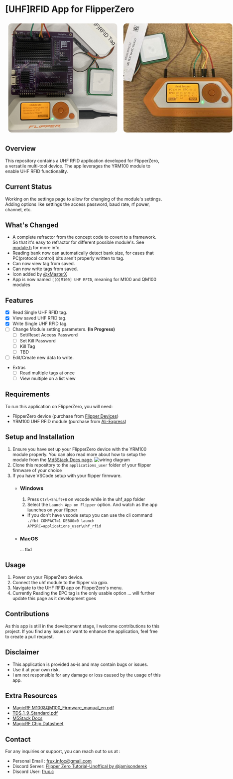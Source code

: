 <style>
  .container {
    display: flex;
    flex-direction: row;
    justify-content: space-evenly;
    align-items: center;
  }
  .container img{
    border-radius: 10px;
    margin: 10px;
    width: 350px;
    height: 350px;
    object-fit: cover;
  }
</style>

# [UHF]RFID App for FlipperZero

<div class="container">
  <img src="assets/img/uhf_demo_app2.jpg">
  <img src="assets/img/uhf_demo_app.jpg">
</div>

## Overview

This repository contains a UHF RFID application developed for FlipperZero, a versatile multi-tool device. The app leverages the YRM100 module to enable UHF RFID functionality.

## Current Status

Working on the settings page to allow for changing of the module's settings.
Adding options like settings the access password, baud rate, rf power, channel, etc.

## What's Changed

- A complete refractor from the concept code to covert to a framework. So that it's easy to refractor for different possible module's. See [module.h](uhf_module.h) for more info.
- Reading bank now can automatically detect bank size, for cases that PC(protocol control) bits aren't properly written to tag.
- Can now view tag from saved.
- Can now write tags from saved.
- Icon added by [@xMasterX](https://github.com/xMasterX)
- App is now named `[(Q)M100] UHF RFID`, meaning for M100 and QM100 modules

## Features

- [x] Read Single UHF RFID tag.
- [x] View saved UHF RFID tag.
- [x] Write Single UHF RFID tag.
- [ ] Change Module setting parameters. **(In Progress)**
  - [ ] Set/Reset Access Password
  - [ ] Set Kill Password
  - [ ] Kill Tag
  - [ ] TBD
- [ ] Edit/Create new data to write.
- Extras
  - [ ] Read multiple tags at once
  - [ ] View multiple on a list view

## Requirements

To run this application on FlipperZero, you will need:

- FlipperZero device (purchase from [Flipper Devices](https://www.flipperdevices.com))
- YRM100 UHF RFID module (purchase from [Ali-Express](https://www.aliexpress.com/item/1005005296512846.html))

## Setup and Installation

1. Ensure you have set up your FlipperZero device with the YRM100 module properly. You can also read more about how to setup the module from the [Md5Stack Docs page](http://docs.m5stack.com/en/unit/uhf_rfid).
   ![wiring diagram](https://static-cdn.m5stack.com/resource/docs/products/unit/uhf_rfid/uhf_rfid_sch_01.webp)
2. Clone this repository to the `applications_user` folder of your flipper firmware of your choice
3. If you have VSCode setup with your flipper firmware.
   - ### Windows
     1. Press `Ctrl+Shift+B` on vscode while in the uhf_app folder
     2. Select the `Launch App on Flipper` option. And watch as the app launches on your flipper
     - If you don't have vscode setup you can use the cli command `./fbt COMPACT=1 DEBUG=0 launch APPSRC=applications_user\uhf_rfid`
   - ### MacOS
     ... tbd

## Usage

1. Power on your FlipperZero device.
2. Connect the uhf module to the flipper via gpio.
3. Navigate to the UHF RFID app on FlipperZero's menu.
4. Currently Reading the EPC tag is the only usable option
   ... will further update this page as it development goes

## Contributions

As this app is still in the development stage, I welcome contributions to this project. If you find any issues or want to enhance the application, feel free to create a pull request.

## Disclaimer

- This application is provided as-is and may contain bugs or issues.
- Use it at your own risk.
- I am not responsible for any damage or loss caused by the usage of this app.

## Extra Resources

- [MagicRF M100&QM100_Firmware_manual_en.pdf](assets/res/MagicRF_M100&QM100_Firmware_manual_en.pdf)
- [TDS_1_9_Standard.pdf](assets/res/TDS_1_9_Standard.pdf)
- [M5Stack Docs](https://docs.m5stack.com/en/unit/uhf_rfid)
- [MagicRF Chip Datasheet](http://www.magicrf.com/product_en.htm)

## Contact

For any inquiries or support, you can reach out to us at :

- Personal Email : [frux.infoc@gmail.com](mailto:frux.infoc@gmail.com)
- Discord Server: [Flipper Zero Tutorial-Unoffical by @jamisonderek](https://discord.gg/REunuAnTX9)
- Discord User: [frux.c]()
